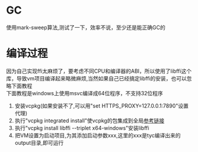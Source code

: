 # GC
使用mark-sweep算法,测试了一下，效率不说，至少还是能正确GC的


# 编译过程
因为自己实现ffi太麻烦了，要考虑不同CPU和编译器的ABI，所以使用了libffi这个库，导致vm项目编译起来略微麻烦,当然如果自己已经搞定libffi的安装，也可以忽略下面教程  
下面教程是windows上使用msvc编译成64位程序，不支持32位程序
1. 安装vcpkg(如果安装不了,可以用"set HTTPS_PROXY=127.0.0.1:7890"设置代理)
1. 执行"vcpkg integrated install"使vcpkg的包集成到全局[参考链接](https://www.bilibili.com/read/cv15439255/)
1. 执行"vcpkg install libffi --triplet x64-windows"安装libffi
1. 把VM设置为启动项目,为其添加启动参数xxx,这里的xxx是tyc编译出来的output目录,即可运行